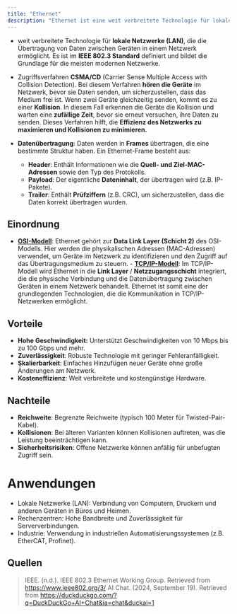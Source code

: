 ```yaml
---
title: "Ethernet"
description: "Ethernet ist eine weit verbreitete Technologie für lokale Netzwerke, definiert im IEEE 802.3 Standard. Es verwendet CSMA/CD als Zugriffsverfahren. Daten werden in Frames übertragen. Vorteile sind hohe Geschwindigkeit und Zuverlässigkeit. Nachteile sind begrenzte Reichweite und Kollisionen."
---
```


- weit verbreitete Technologie für **lokale Netzwerke (LAN)**, die die Übertragung von Daten zwischen Geräten in einem Netzwerk ermöglicht. Es ist im **IEEE 802.3 Standard** definiert und bildet die Grundlage für die meisten modernen Netzwerke.

- Zugriffsverfahren **CSMA/CD** (Carrier Sense Multiple Access with Collision Detection). Bei diesem Verfahren **hören die Geräte** im Netzwerk, bevor sie Daten senden, um sicherzustellen, dass das Medium frei ist. Wenn zwei Geräte gleichzeitig senden, kommt es zu einer **Kollision**. In diesem Fall erkennen die Geräte die Kollision und warten eine **zufällige Zeit**, bevor sie erneut versuchen, ihre Daten zu senden. Dieses Verfahren hilft, die **Effizienz des Netzwerks zu maximieren und Kollisionen zu minimieren.**

- **Datenübertragung**: Daten werden in **Frames** übertragen, die eine bestimmte Struktur haben. Ein Ethernet-Frame besteht aus:
  - **Header**: Enthält Informationen wie die **Quell- und Ziel-MAC-Adressen** sowie den Typ des Protokolls.
  - **Payload**: Der eigentliche **Dateninhalt**, der übertragen wird (z.B. IP-Pakete).
  - **Trailer**: Enthält **Prüfziffern** (z.B. CRC), um sicherzustellen, dass die Daten korrekt übertragen wurden.

## Einordnung
   - **[OSI-Modell](/open-fidup/lerninhalte/OSI-Modell)**: Ethernet gehört zur **Data Link Layer (Schicht 2)** des OSI-Modells. Hier werden die physikalischen Adressen (MAC-Adressen) verwendet, um Geräte im Netzwerk zu identifizieren und den Zugriff auf das Übertragungsmedium zu steuern.
    - **[TCP/IP-Modell](/open-fidup/lerninhalte/TCP-IP-Modell)**: Im TCP/IP-Modell wird Ethernet in die **Link Layer** / **Netzzugangsschicht** integriert, die die physische Verbindung und die Datenübertragung zwischen Geräten in einem Netzwerk behandelt. Ethernet ist somit eine der grundlegenden Technologien, die die Kommunikation in TCP/IP-Netzwerken ermöglicht.

## Vorteile
- **Hohe Geschwindigkeit:** Unterstützt Geschwindigkeiten von 10 Mbps bis zu 100 Gbps und mehr.
- **Zuverlässigkeit**: Robuste Technologie mit geringer Fehleranfälligkeit.
- **Skalierbarkeit**: Einfaches Hinzufügen neuer Geräte ohne große Änderungen am Netzwerk.
- **Kosteneffizienz**: Weit verbreitete und kostengünstige Hardware.
## Nachteile
- **Reichweite**: Begrenzte Reichweite (typisch 100 Meter für Twisted-Pair-Kabel).
- **Kollisionen**: Bei älteren Varianten können Kollisionen auftreten, was die Leistung beeinträchtigen kann.
- **Sicherheitsrisiken**: Offene Netzwerke können anfällig für unbefugten Zugriff sein.

# Anwendungen
- Lokale Netzwerke (LAN): Verbindung von Computern, Druckern und anderen Geräten in Büros und Heimen.
- Rechenzentren: Hohe Bandbreite und Zuverlässigkeit für Serververbindungen.
- Industrie: Verwendung in industriellen Automatisierungssystemen (z.B. EtherCAT, Profinet).

## Quellen
> IEEE. (n.d.). IEEE 802.3 Ethernet Working Group. Retrieved from https://www.ieee802.org/3/
> AI Chat. (2024, September 19). Retrieved from https://duckduckgo.com/?q=DuckDuckGo+AI+Chat&ia=chat&duckai=1
